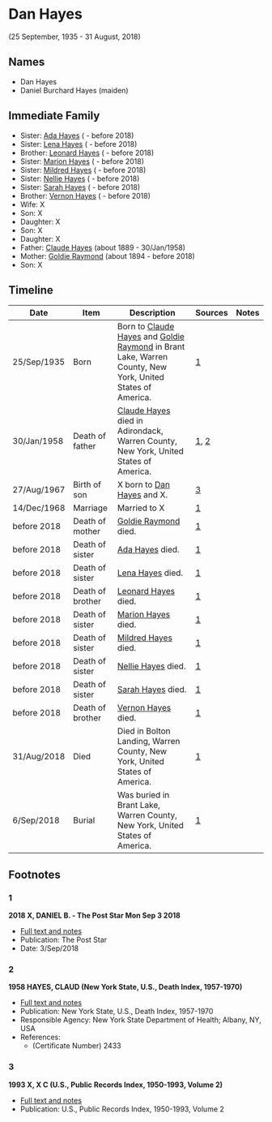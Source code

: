 ﻿---
layout: person
subject_key: i76918782
permalink: /people/i76918782
---

# Dan Hayes
(25 September, 1935 - 31 August, 2018)

## Names

* Dan Hayes
* Daniel Burchard Hayes (maiden)

## Immediate Family

* Sister: [Ada Hayes](./@80079834@-ada-hayes-b-d2018.md) ( - before 2018)
* Sister: [Lena Hayes](./@80081989@-lena-hayes-b-d2018.md) ( - before 2018)
* Brother: [Leonard Hayes](./@36021443@-leonard-hayes-b-d2018.md) ( - before 2018)
* Sister: [Marion Hayes](./@15147548@-marion-hayes-b-d2018.md) ( - before 2018)
* Sister: [Mildred Hayes](./@57477342@-mildred-hayes-b-d2018.md) ( - before 2018)
* Sister: [Nellie Hayes](./@5410300@-nellie-hayes-b-d2018.md) ( - before 2018)
* Sister: [Sarah Hayes](./@32431312@-sarah-hayes-b-d2018.md) ( - before 2018)
* Brother: [Vernon Hayes](./@31599970@-vernon-hayes-b-d2018.md) ( - before 2018)
* Wife: X
* Son: X
* Daughter: X
* Son: X
* Daughter: X
* Father: [Claude Hayes](./@99088640@-claude-hayes-b1889-d1958-1-30.md) (about 1889 - 30/Jan/1958)
* Mother: [Goldie Raymond](./@2876469@-goldie-raymond-b1894-d2018.md) (about 1894 - before 2018)
* Son: X

## Timeline

Date | Item | Description | Sources | Notes
---|---|---|---|---
25/Sep/1935 | Born | Born to [Claude Hayes](./@99088640@-claude-hayes-b1889-d1958-1-30.md) and [Goldie Raymond](./@2876469@-goldie-raymond-b1894-d2018.md) in Brant Lake, Warren County, New York, United States of America. | [1](#1) | 
30/Jan/1958 | Death of father | [Claude Hayes](./@99088640@-claude-hayes-b1889-d1958-1-30.md) died in Adirondack, Warren County, New York, United States of America. | [1](#1), [2](#2) | 
27/Aug/1967 | Birth of son | X born to [Dan Hayes](./@76918782@-dan-hayes-b1935-9-25-d2018-8-31.md) and X. | [3](#3) | 
14/Dec/1968 | Marriage | Married to X  | [1](#1) | 
before 2018 | Death of mother | [Goldie Raymond](./@2876469@-goldie-raymond-b1894-d2018.md) died. | [1](#1) | 
before 2018 | Death of sister | [Ada Hayes](./@80079834@-ada-hayes-b-d2018.md) died. | [1](#1) | 
before 2018 | Death of sister | [Lena Hayes](./@80081989@-lena-hayes-b-d2018.md) died. | [1](#1) | 
before 2018 | Death of brother | [Leonard Hayes](./@36021443@-leonard-hayes-b-d2018.md) died. | [1](#1) | 
before 2018 | Death of sister | [Marion Hayes](./@15147548@-marion-hayes-b-d2018.md) died. | [1](#1) | 
before 2018 | Death of sister | [Mildred Hayes](./@57477342@-mildred-hayes-b-d2018.md) died. | [1](#1) | 
before 2018 | Death of sister | [Nellie Hayes](./@5410300@-nellie-hayes-b-d2018.md) died. | [1](#1) | 
before 2018 | Death of sister | [Sarah Hayes](./@32431312@-sarah-hayes-b-d2018.md) died. | [1](#1) | 
before 2018 | Death of brother | [Vernon Hayes](./@31599970@-vernon-hayes-b-d2018.md) died. | [1](#1) | 
31/Aug/2018 | Died | Died in Bolton Landing, Warren County, New York, United States of America. | [1](#1) | 
6/Sep/2018 | Burial | Was buried in Brant Lake, Warren County, New York, United States of America. | [1](#1) | 

## Footnotes

### 1

**2018 X, DANIEL B. - The Post Star Mon Sep 3 2018**

* [Full text and notes](../sources/@85440892@-2018-hayes,-daniel-b.-the-post-star-mon-sep-3-2018.md)
* Publication: The Post Star
* Date: 3/Sep/2018

### 2

**1958 HAYES, CLAUD (New York State, U.S., Death Index, 1957-1970)**

* [Full text and notes](../sources/@39876510@-1958-hayes,-claud-new-york-state,-u.s.,-death-index,-1957-1970-.md)
* Publication: New York State, U.S., Death Index, 1957-1970
* Responsible Agency: New York State Department of Health; Albany, NY, USA
* References: 
  * (Certificate Number) 2433

### 3

**1993 X, X C (U.S., Public Records Index, 1950-1993, Volume 2)**

* [Full text and notes](../sources/@14808797@-1993-breault,-stephen-c-u.s.,-public-records-index,-1950-1993,-volume-2-.md)
* Publication: U.S., Public Records Index, 1950-1993, Volume 2

